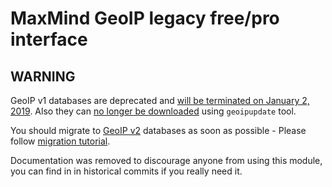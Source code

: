 # MaxMind GeoIP legacy free/pro interface

## WARNING

GeoIP v1 databases are deprecated and [will be terminated on January 2, 2019](https://dev.maxmind.com/geoip/legacy/geolite/).
Also they can [no longer be downloaded](https://github.com/maxmind/geoipupdate/issues/95) using `geoipupdate` tool.

You should migrate to [GeoIP v2](https://github.com/bbkr/GeoIP2) databases as soon as possible -
Please follow [migration tutorial](https://github.com/bbkr/GeoIPErl6/blob/master/Migration.md).

Documentation was removed to discourage anyone from using this module,
you can find in in historical commits if you really need it.
